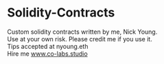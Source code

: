 # Solidity-Contracts
Custom solidity contracts written by me, Nick Young. </br>
Use at your own risk. Please credit me if you use it. </br>
Tips accepted at nyoung.eth</br>
Hire me www.co-labs.studio
